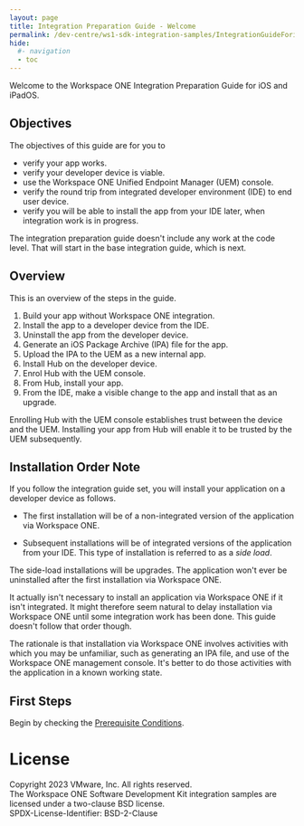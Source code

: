 ```yaml
---
layout: page
title: Integration Preparation Guide - Welcome
permalink: /dev-centre/ws1-sdk-integration-samples/IntegrationGuideForiOS/Guides/22Preparation/
hide:
  #- navigation
  - toc
---
```


Welcome to the Workspace ONE Integration Preparation Guide for iOS and iPadOS.

## Objectives
The objectives of this guide are for you to

-   verify your app works.
-   verify your developer device is viable.
-   use the Workspace ONE Unified Endpoint Manager (UEM) console.
-   verify the round trip from integrated developer environment (IDE) to end
    user device.
-   verify you will be able to install the app from your IDE later, when
    integration work is in progress.

The integration preparation guide doesn't include any work at the code level.
That will start in the base integration guide, which is next.

## Overview
This is an overview of the steps in the guide.

1.  Build your app without Workspace ONE integration.
2.  Install the app to a developer device from the IDE.
3.  Uninstall the app from the developer device.
4.  Generate an iOS Package Archive (IPA) file for the app.
5.  Upload the IPA to the UEM as a new internal app.
6.  Install Hub on the developer device.
7.  Enrol Hub with the UEM console.
8.  From Hub, install your app.
9.  From the IDE, make a visible change to the app and install that as an
    upgrade.

Enrolling Hub with the UEM console establishes trust between the device and the
UEM. Installing your app from Hub will enable it to be trusted by the UEM
subsequently.

## Installation Order Note
If you follow the integration guide set, you will install your application on a
developer device as follows.

-   The first installation will be of a non-integrated version of the
    application via Workspace ONE.

-   Subsequent installations will be of integrated versions of the application
    from your IDE. This type of installation is referred to as a *side load*.

The side-load installations will be upgrades. The application won't ever be
uninstalled after the first installation via Workspace ONE.

It actually isn't necessary to install an application via Workspace ONE if it
isn't integrated. It might therefore seem natural to delay installation via
Workspace ONE until some integration work has been done. This guide doesn't
follow that order though.

The rationale is that installation via Workspace ONE involves activities with
which you may be unfamiliar, such as generating an IPA file, and use of the
Workspace ONE management console. It's better to do those activities with the
application in a known working state.

## First Steps
Begin by checking the
[Prerequisite Conditions](../02PrerequisiteConditions/readme.md).

# License
Copyright 2023 VMware, Inc. All rights reserved.  
The Workspace ONE Software Development Kit integration samples are licensed
under a two-clause BSD license.  
SPDX-License-Identifier: BSD-2-Clause